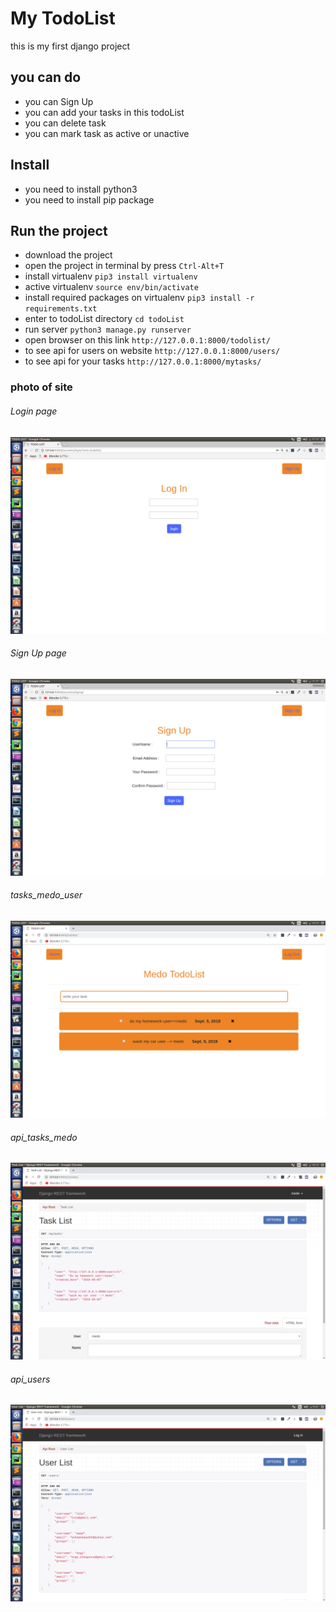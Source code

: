 # My TodoList

this is my first django project 

## you can do 

* you can Sign Up
* you can add your tasks in this todoList
* you can delete task 
* you can mark task as active or unactive

## Install
* you need to install python3
* you need to install pip package

## Run the project

* download the project 
* open the project in terminal by press `Ctrl-Alt+T`
* install virtualenv `pip3 install virtualenv` 
* active virtualenv `source env/bin/activate`
* install required packages on virtualenv `pip3 install -r requirements.txt`
* enter to todoList directory `cd todoList`
* run server `python3 manage.py runserver`
* open browser on this link `http://127.0.0.1:8000/todolist/`
* to see api for users on website `http://127.0.0.1:8000/users/`
* to see api for your tasks `http://127.0.0.1:8000/mytasks/`



### photo of site

###### Login page
![alt text](https://github.com/Mohamed-awad/My-Todo-List/blob/master/todoList/static/task/imgs/login.png)

###### Sign Up page
![alt text](https://github.com/Mohamed-awad/My-Todo-List/blob/master/todoList/static/task/imgs/signup.png)

###### tasks_medo_user
![alt text](https://github.com/Mohamed-awad/My-Todo-List/blob/master/todoList/static/task/imgs/medo_tasks.png)

###### api_tasks_medo
![alt text](https://github.com/Mohamed-awad/My-Todo-List/blob/master/todoList/static/task/imgs/Api_Task_of_medo.png)

###### api_users
![alt text](https://github.com/Mohamed-awad/My-Todo-List/blob/master/todoList/static/task/imgs/api_users.png)





